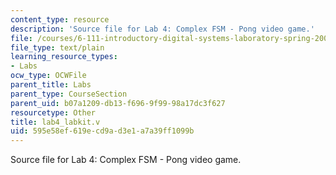```yaml
---
content_type: resource
description: 'Source file for Lab 4: Complex FSM - Pong video game.'
file: /courses/6-111-introductory-digital-systems-laboratory-spring-2006/595e58ef619ecd9ad3e1a7a39ff1099b_lab4_labkit.v
file_type: text/plain
learning_resource_types:
- Labs
ocw_type: OCWFile
parent_title: Labs
parent_type: CourseSection
parent_uid: b07a1209-db13-f696-9f99-98a17dc3f627
resourcetype: Other
title: lab4_labkit.v
uid: 595e58ef-619e-cd9a-d3e1-a7a39ff1099b
---
```

Source file for Lab 4: Complex FSM - Pong video game.

